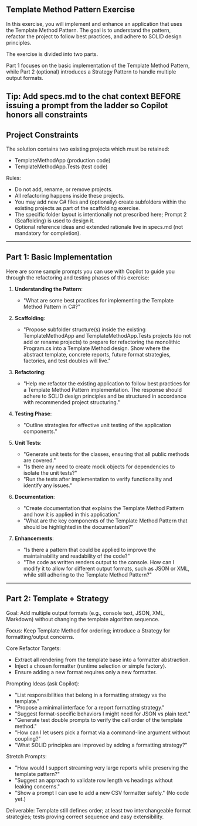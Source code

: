 ## Template Method Pattern Exercise

In this exercise, you will implement and enhance an application that uses the Template Method Pattern. The goal is to understand the pattern, refactor the project to follow best practices, and adhere to SOLID design principles.

The exercise is divided into two parts.

Part 1 focuses on the basic implementation of the Template Method Pattern, while Part 2 (optional) introduces a Strategy Pattern to handle multiple output formats.

Tip: Add specs.md to the chat context BEFORE issuing a prompt from the ladder so Copilot honors all constraints
---

## Project Constraints
The solution contains two existing projects which must be retained:
- TemplateMethodApp (production code)
- TemplateMethodApp.Tests (test code)

Rules:
- Do not add, rename, or remove projects.
- All refactoring happens inside these projects.
- You may add new C# files and (optionally) create subfolders within the existing projects as part of the scaffolding exercise.
- The specific folder layout is intentionally not prescribed here; Prompt 2 (Scaffolding) is used to design it.
- Optional reference ideas and extended rationale live in specs.md (not mandatory for completion).

---

## Part 1: Basic Implementation

Here are some sample prompts you can use with Copilot to guide you through the refactoring and testing phases of this exercise:

1. **Understanding the Pattern**:
   - "What are some best practices for implementing the Template Method Pattern in C#?"

2. **Scaffolding**:
   - "Propose subfolder structure(s) inside the existing TemplateMethodApp and TemplateMethodApp.Tests projects (do not add or rename projects) to prepare for refactoring the monolithic Program.cs into a Template Method design. Show where the abstract template, concrete reports, future format strategies, factories, and test doubles will live."

3. **Refactoring**:
   - "Help me refactor the existing application to follow best practices for a Template Method Pattern implementation. The response should adhere to SOLID design principles and be structured in accordance with recommended project structuring."

4. **Testing Phase**:
   - "Outline strategies for effective unit testing of the application components."

5. **Unit Tests**:
   - "Generate unit tests for the classes, ensuring that all public methods are covered."
   - "Is there any need to create mock objects for dependencies to isolate the unit tests?"
   - "Run the tests after implementation to verify functionality and identify any issues."

6. **Documentation**:
   - "Create documentation that explains the Template Method Pattern and how it is applied in this application."
   - "What are the key components of the Template Method Pattern that should be highlighted in the documentation?"
	
7. **Enhancements**:
   - "Is there a pattern that could be applied to improve the maintainability and readability of the code?"
   - "The code as written renders output to the console. How can I modify it to allow for different output formats, such as JSON or XML, while still adhering to the Template Method Pattern?"

---

## Part 2: Template + Strategy 

Goal: Add multiple output formats (e.g., console text, JSON, XML, Markdown) without changing the template algorithm sequence.

Focus: Keep Template Method for ordering; introduce a Strategy for formatting/output concerns.

Core Refactor Targets:
- Extract all rendering from the template base into a formatter abstraction.
- Inject a chosen formatter (runtime selection or simple factory).
- Ensure adding a new format requires only a new formatter.

Prompting Ideas (ask Copilot):
- "List responsibilities that belong in a formatting strategy vs the template."
- "Propose a minimal interface for a report formatting strategy."
- "Suggest format-specific behaviors I might need for JSON vs plain text."
- "Generate test double prompts to verify the call order of the template method."
- "How can I let users pick a format via a command-line argument without coupling?"
- "What SOLID principles are improved by adding a formatting strategy?"

Stretch Prompts:
- "How would I support streaming very large reports while preserving the template pattern?"
- "Suggest an approach to validate row length vs headings without leaking concerns."
- "Show a prompt I can use to add a new CSV formatter safely." (No code yet.)

Deliverable: Template still defines order; at least two interchangeable format strategies; tests proving correct sequence and easy extensibility.


